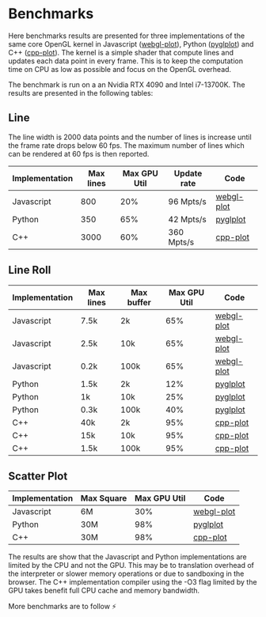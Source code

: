 # Benchmarks

Here benchmarks results are presented for three implementations of the same core OpenGL kernel in Javascript ([webgl-plot](https://github.com/danchitnis/webgl-plot)), Python ([pyglplot](https://github.com/danchitnis/pyglplot)) and C++ ([cpp-plot](https://github.com/danchitnis/cpp-plot)). The kernel is a simple shader that compute lines and updates each data point in every frame. This is to keep the computation time on CPU as low as possible and focus on the OpenGL overhead.

The benchmark is run on a an Nvidia RTX 4090 and Intel i7-13700K. The results are presented in the following tables:

## Line

The line width is 2000 data points and the number of lines is increase until the frame rate drops below 60 fps. The maximum number of lines which can be rendered at 60 fps is then reported.

| Implementation | Max lines | Max GPU Util | Update rate | Code                                                                                         |
| -------------- | --------- | ------------ | ----------- | -------------------------------------------------------------------------------------------- |
| Javascript     | 800       | 20%          | 96 Mpts/s   | [webgl-plot](https://github.com/danchitnis/webgl-plot/blob/webglplot-v2/benchmark/bench2.js) |
| Python         | 350       | 65%          | 42 Mpts/s   | [pyglplot](https://github.com/danchitnis/pyglplot/blob/main/test/benchmark.py)               |
| C++            | 3000      | 60%          | 360 Mpts/s  | [cpp-plot](https://github.com/danchitnis/cpp-plot/blob/main/src/line.cpp)                    |

## Line Roll

| Implementation | Max lines | Max buffer | Max GPU Util | Code                                                                                         |
| -------------- | --------- | ---------- | ------------ | -------------------------------------------------------------------------------------------- |
| Javascript     | 7.5k      | 2k         | 65%          | [webgl-plot](https://github.com/danchitnis/webgl-plot/blob/webglplot-v2/benchmark/bench2.js) |
| Javascript     | 2.5k      | 10k        | 65%          | [webgl-plot](https://github.com/danchitnis/webgl-plot/blob/webglplot-v2/benchmark/bench2.js) |
| Javascript     | 0.2k      | 100k       | 65%          | [webgl-plot](https://github.com/danchitnis/webgl-plot/blob/webglplot-v2/benchmark/bench2.js) |
| Python         | 1.5k      | 2k         | 12%          | [pyglplot](https://github.com/danchitnis/pyglplot/blob/main/test/testRoll.py)                |
| Python         | 1k        | 10k        | 25%          | [pyglplot](https://github.com/danchitnis/pyglplot/blob/main/test/testRoll.py)                |
| Python         | 0.3k      | 100k       | 40%          | [pyglplot](https://github.com/danchitnis/pyglplot/blob/main/test/testRoll.py)                |
| C++            | 40k       | 2k         | 95%          | [cpp-plot](https://github.com/danchitnis/cpp-plot/blob/main/src/roll.cpp)                    |
| C++            | 15k       | 10k        | 95%          | [cpp-plot](https://github.com/danchitnis/cpp-plot/blob/main/src/roll.cpp)                    |
| C++            | 1.5k      | 100k       | 95%          | [cpp-plot](https://github.com/danchitnis/cpp-plot/blob/main/src/roll.cpp)                    |

## Scatter Plot

| Implementation | Max Square | Max GPU Util | Code                                                                                         |
| -------------- | ---------- | ------------ | -------------------------------------------------------------------------------------------- |
| Javascript     | 6M         | 30%          | [webgl-plot](https://github.com/danchitnis/webgl-plot/blob/webglplot-v2/benchmark/bench2.js) |
| Python         | 30M        | 98%          | [pyglplot]()                                                                                 |
| C++            | 30M        | 98%          | [cpp-plot](https://github.com/danchitnis/cpp-plot/blob/main/src/scatter.cpp)                 |

The results are show that the Javascript and Python implementations are limited by the CPU and not the GPU. This may be to translation overhead of the interpreter or slower memory operations or due to sandboxing in the browser. The C++ implementation compiler using the -O3 flag limited by the GPU takes benefit full CPU cache and memory bandwidth.

More benchmarks are to follow ⚡
